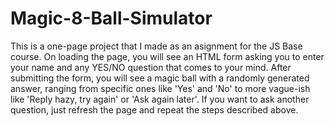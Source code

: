 # Magic-8-Ball-Simulator
This is a one-page project that I made as an asignment for the JS Base course. 
On loading the page, you will see an HTML form asking you to enter your name and any YES/NO question that comes to your mind.
After submitting the form, you will see a magic ball with a randomly generated answer, ranging from specific ones like 'Yes'
and 'No' to more vague-ish like 'Reply hazy, try again' or 'Ask again later'. If you want to ask another question, just refresh
the page and repeat the steps described above.
